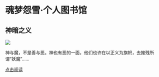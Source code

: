 # 魂梦怨雪·个人图书馆
## 神暗之义
<img src="http://i0.hdslb.com/bfs/article/6f91bf4905c5f39c938e0cf74c4458609ecc7576.jpg@140w_186h.webp">
<br/><p>神与魔，不是善与恶。神也有恶的一面，他们也许在以正义为旗帜，去摧残所谓“妖魔”……<p/><a href="https://hunmengyuanxue.github.io/read/shen'an">点击阅读</a>
